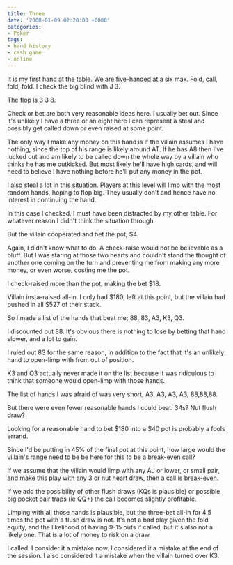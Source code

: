 ```yaml
---
title: Three
date: '2008-01-09 02:20:00 +0000'
categories:
- Poker
tags:
- hand history
- cash game
- online
---
```

It is my first hand at the table. We are five-handed at a six max. Fold, call,
fold, fold. I check the big blind with J 3.

The flop is 3 3 8.

Check or bet are both very reasonable ideas here. I usually bet out. Since it's
unlikely I have a three or an eight here I can represent a steal and possibly
get called down or even raised at some point.

The only way I make any money on this hand is if the villain assumes I have
nothing, since the top of his range is likely around AT. If he has A8 then I've
lucked out and am likely to be called down the whole way by a villain who thinks
he has me outkicked. But most likely he'll have high cards, and will need to
believe I have nothing before he'll put any money in the pot.

I also steal a lot in this situation. Players at this level will limp with the
most random hands, hoping to flop big. They usually don't and hence have no
interest in continuing the hand.

In this case I checked. I must have been distracted by my other table. For
whatever reason I didn't think the situation through.

But the villain cooperated and bet the pot, $4.

Again, I didn't know what to do. A check-raise would not be believable as a
bluff. But I was staring at those two hearts and couldn't stand the thought of
another one coming on the turn and preventing me from making any more money, or
even worse, costing me the pot.

I check-raised more than the pot, making the bet $18.

Villain insta-raised all-in. I only had $180, left at this point, but the
villain had pushed in all $527 of their stack.

So I made a list of the hands that beat me; 88, 83, A3, K3, Q3.

I discounted out 88. It's obvious there is nothing to lose by betting that hand
slower, and a lot to gain.

I ruled out 83 for the same reason, in addition to the fact that it's an
unlikely hand to open-limp with from out of position.

K3 and Q3 actually never made it on the list because it was ridiculous to think
that someone would open-limp with those hands.

The list of hands I was afraid of was very short, A3, A3, A3, A3, 88,88,88.

But there were even fewer reasonable hands I could beat. 34s? Nut flush draw?

Looking for a reasonable hand to bet $180 into a $40 pot is probably a fools
errand.

Since I'd be putting in 45% of the final pot at this point, how large would the
villain's range need to be be here for this to be a break-even call?

If we assume that the villain would limp with any AJ or lower, or small pair,
and make this play with any 3 or nut heart draw, then a call is <a
href="http://www.notedpokerauthority.com/poker-tools?ql=48a042039d52">break-even</a>.

If we add the possibility of other flush draws (KQs is plausible) or possible
big pocket pair traps (ie QQ+) the call becomes slightly profitable.

Limping with all those hands is plausible, but the three-bet all-in for 4.5
times the pot with a flush draw is not. It's not a bad play given the fold
equity, and the likelihood of having 9-15 outs if called, but it's also not a
likely one. That is a lot of money to risk on a draw.

I called. I consider it a mistake now. I considered it a mistake at the end of
the session. I also considered it a mistake when the villain turned over K3.
